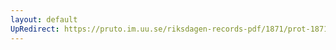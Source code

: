 ```yaml
---
layout: default
UpRedirect: https://pruto.im.uu.se/riksdagen-records-pdf/1871/prot-1871--ak--417/prot-1871--ak--417_020.pdf
---
```

